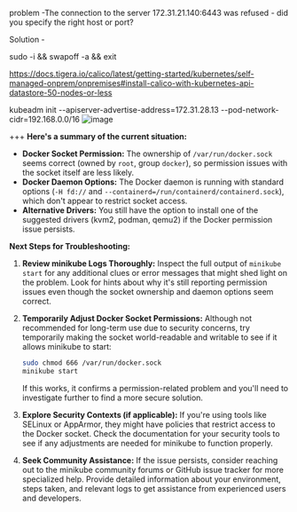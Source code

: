 problem -The connection to the server 172.31.21.140:6443 was refused - did you specify the right host or port?

Solution -

sudo -i && swapoff -a && exit

https://docs.tigera.io/calico/latest/getting-started/kubernetes/self-managed-onprem/onpremises#install-calico-with-kubernetes-api-datastore-50-nodes-or-less

kubeadm init --apiserver-advertise-address=172.31.28.13  --pod-network-cidr=192.168.0.0/16
![image](https://github.com/pythonkid2/DevOps-Practice/assets/100591950/8fd307f8-95f3-40bf-b557-4a25e472ebc4)

+++
 **Here's a summary of the current situation:**

- **Docker Socket Permission:** The ownership of `/var/run/docker.sock` seems correct (owned by `root`, group `docker`), so permission issues with the socket itself are less likely.
- **Docker Daemon Options:** The Docker daemon is running with standard options (`-H fd://` and `--containerd=/run/containerd/containerd.sock`), which don't appear to restrict socket access.
- **Alternative Drivers:** You still have the option to install one of the suggested drivers (kvm2, podman, qemu2) if the Docker permission issue persists.

**Next Steps for Troubleshooting:**

1. **Review minikube Logs Thoroughly:** Inspect the full output of `minikube start` for any additional clues or error messages that might shed light on the problem. Look for hints about why it's still reporting permission issues even though the socket ownership and daemon options seem correct.

2. **Temporarily Adjust Docker Socket Permissions:** Although not recommended for long-term use due to security concerns, try temporarily making the socket world-readable and writable to see if it allows minikube to start:

   ```bash
   sudo chmod 666 /var/run/docker.sock
   minikube start
   ```

   If this works, it confirms a permission-related problem and you'll need to investigate further to find a more secure solution.

3. **Explore Security Contexts (if applicable):** If you're using tools like SELinux or AppArmor, they might have policies that restrict access to the Docker socket. Check the documentation for your security tools to see if any adjustments are needed for minikube to function properly.

4. **Seek Community Assistance:** If the issue persists, consider reaching out to the minikube community forums or GitHub issue tracker for more specialized help. Provide detailed information about your environment, steps taken, and relevant logs to get assistance from experienced users and developers.

